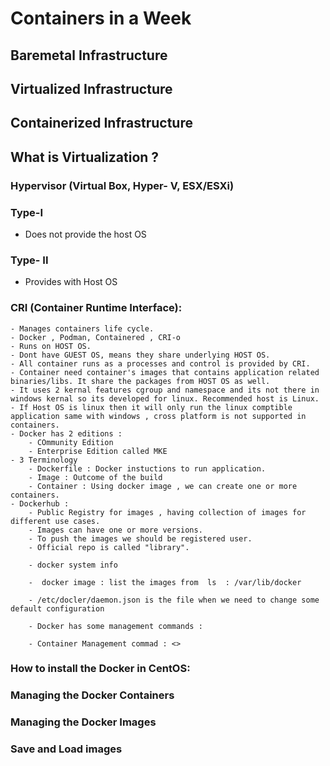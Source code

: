 # Containers in a Week  

## Baremetal Infrastructure 
## Virtualized Infrastructure
## Containerized Infrastructure 

## What is Virtualization ?

### Hypervisor (Virtual Box, Hyper- V, ESX/ESXi)

### Type-I
- Does not provide the host OS
### Type- II 
- Provides with Host OS

### CRI (Container Runtime Interface): 

    - Manages containers life cycle.  
    - Docker , Podman, Containered , CRI-o
    - Runs on HOST OS. 
    - Dont have GUEST OS, means they share underlying HOST OS.
    - All container runs as a processes and control is provided by CRI. 
    - Container need container's images that contains application related binaries/libs. It share the packages from HOST OS as well.
    - It uses 2 kernal features cgroup and namespace and its not there in windows kernal so its developed for linux. Recommended host is Linux. 
    - If Host OS is linux then it will only run the linux comptible application same with windows , cross platform is not supported in containers.
    - Docker has 2 editions : 
        - COmmunity Edition
        - Enterprise Edition called MKE 
    - 3 Terminology 
        - Dockerfile : Docker instuctions to run application.
        - Image : Outcome of the build
        - Container : Using docker image , we can create one or more containers.
    - Dockerhub :
        - Public Registry for images , having collection of images for different use cases.
        - Images can have one or more versions. 
        - To push the images we should be registered user. 
        - Official repo is called "library". 

        - docker system info 

        -  docker image : list the images from  ls  : /var/lib/docker 

        - /etc/docler/daemon.json is the file when we need to change some default configuration 

        - Docker has some management commands : 

        - Container Management commad : <>
### How to install the Docker in CentOS: 

### Managing the Docker Containers 

### Managing the Docker Images 

### Save and Load images


